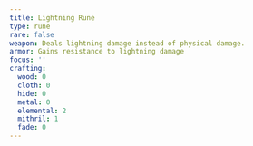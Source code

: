 ```yaml
---
title: Lightning Rune
type: rune
rare: false
weapon: Deals lightning damage instead of physical damage.
armor: Gains resistance to lightning damage
focus: ''
crafting:
  wood: 0
  cloth: 0
  hide: 0
  metal: 0
  elemental: 2
  mithril: 1
  fade: 0
---
```



